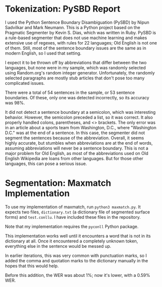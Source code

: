 # Tokenization: PySBD Report

I used the Python Sentence Boundary Disambiguation (PySBD) by Nipun Sadvilkar and Mark Neumann. This is a Python project based on the Pragmatic Segmenter by Kevin S. Dias, which was written in Ruby. PySBD is a rule-based segmenter that does not use machine learning and makes extensive use of regexes, with rules for 22 languages; Old English is not one of them. Still, most of the sentence boundary issues are the same as in modern English, so I used that setting.

I expect it to be thrown off by abbreviations that differ between the two languages, but none were in my sample, which was randomly selected using Random.org's random integer generator. Unfortunately, the randomly selected paragraphs are mostly stub articles that don't pose too many complicated issues.

There were a total of 54 sentences in the sample, or 53 sentence boundaries. Of these, only one was detected incorrectly, so its accuracy was 98%.

It did not detect a sentence boundary at a semicolon, which was interesting behavior. However, the semicolon preceded a list, so it was correct. It also properly handled colons, parentheses, and <> brackets. The only error was in an article about a sports team from Washington, D.C., where "Washington D.C." was at the end of a sentence. In this case, the segmenter did not segment the sentences because of the abbreviation. Overall, it seems highly accurate, but stumbles when abbreviations are at the end of words, assuming abbreviations will never be a sentence boundary. This is not a major problem for Old English, as most of the abbreviations used on Old English Wikipedia are loans from other languages. But for those other languages, this can pose a serious issue.

# Segmentation: Maxmatch Implementation

To use my implementation of maxmatch, run `python3 maxmatch.py`. It expects two files, `dictionary.txt` (a dictionary file of segmented surface forms) and `test.conllu`. I have included these files in the repository.

Note that my implementation requires the `pyconll` Python package.

This implementation works well until it encounters a word that is not in its dictionary at all. Once it encountered a completely unknown token, everything else in the sentence would be messed up.

In earlier iterations, this was very common with punctuation marks, so I added the comma and quotation marks to the dictionary manually in the hopes that this would help.

Before this addition, the WER was about 1%; now it's lower, with a 0.59% WER.